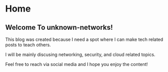 # Home

## Welcome To unknown-networks!

This blog was created because I need a spot where I can make tech related posts to teach others.

I will be mainly discusing networking, security, and cloud related topics.

Feel free to reach via social media and I hope you enjoy the content!

